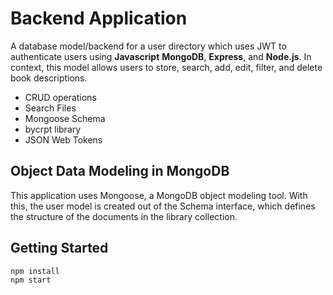 # Backend Application
A database model/backend for a user directory which uses JWT to authenticate users using **Javascript**  **MongoDB**, **Express**, and **Node.js**. In context, this model allows users to store, search, add, edit, filter, and delete book descriptions.
- CRUD operations
- Search Files
- Mongoose Schema
- bycrpt library
- JSON Web Tokens

## Object Data Modeling in MongoDB
This application uses Mongoose, a MongoDB object modeling tool. With this, the user model is created out of the Schema interface, which defines the structure of the documents in the library collection.

## Getting Started
```
npm install
npm start
```

